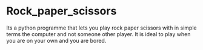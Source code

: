 # Rock_paper_scissors
Its a python programme that lets you play rock paper scissors with in simple terms the computer and not someone other player. It is ideal to play when you are on your own and you are bored.
